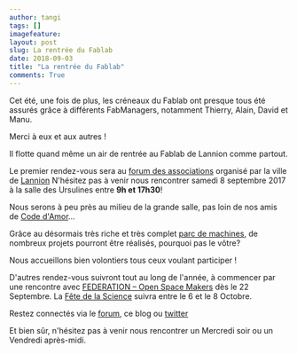 ```yaml
---
author: tangi
tags: []
imagefeature: 
layout: post
slug: La rentrée du Fablab
date: 2018-09-03
title: "La rentrée du Fablab"
comments: True
---
```


Cet été, une fois de plus, les créneaux du Fablab ont presque tous été assurés grâce à différents FabManagers, notamment Thierry, Alain, David et Manu.

Merci à eux et aux autres !

Il flotte quand même un air de rentrée au Fablab de Lannion comme partout.

Le premier rendez-vous sera au [forum des associations](https://www.lannion.bzh/une-ville-pour-tous/559-forum-des-associations-2018) organisé par la ville de [Lannion](http://www.lannion.bzh/)
N'hésitez pas à venir nous rencontrer samedi 8 septembre 2017 à la salle des Ursulines entre **9h et 17h30**! 

Nous serons à peu près au milieu de la grande salle, pas loin de nos amis de [Code d'Amor](http://www.codedarmor.fr)...

Grâce au désormais très riche et très complet [parc de machines](https://wiki.fablab-lannion.org/index.php?title=Cat%C3%A9gorie:Machine), de nombreux projets pourront être réalisés, pourquoi pas le vôtre?

Nous accueillons bien volontiers tous ceux voulant participer !

D'autres rendez-vous suivront tout au long de l'année, à commencer par une rencontre avec [FEDERATION – Open Space Makers](http://www.federation-openspacemakers.com/) dès le 22 Septembre.
La [Fête de la Science](https://www.fetedelascience.fr/) suivra entre le 6 et le 8 Octobre.

Restez connectés via le [forum](http://forum.fablab-lannion.org/), ce blog ou [twitter](https://twitter.com/fablablannion)

Et bien sûr, n'hésitez pas à venir nous rencontrer un Mercredi soir ou un Vendredi après-midi. 

